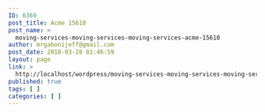 ```yaml
---
ID: 6369
post_title: Acme 15610
post_name: >
  moving-services-moving-services-moving-services-acme-15610
author: mrgabonijeff@gmail.com
post_date: 2018-03-28 01:46:59
layout: page
link: >
  http://localhost/wordpress/moving-services-moving-services-moving-services-acme-15610/
published: true
tags: [ ]
categories: [ ]
---
```

